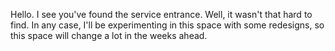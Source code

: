 Hello. I see you've found the service entrance. Well, it wasn't that hard to find. In any case, I'll be experimenting in this space with some redesigns, so this space will change a lot in the weeks ahead.
